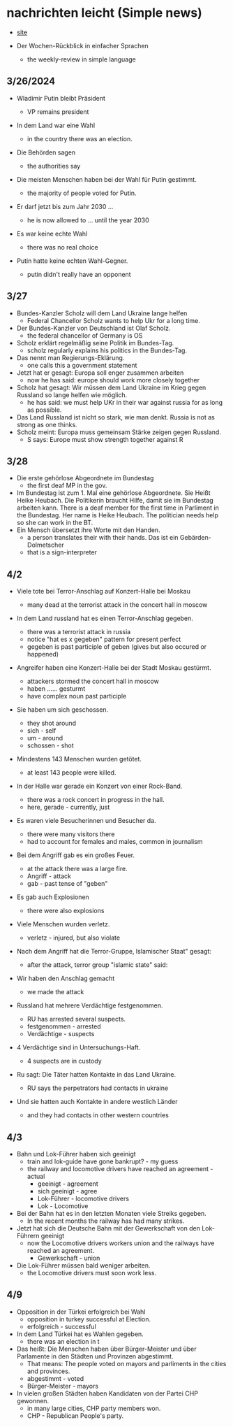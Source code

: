 # nachrichten leicht (Simple news)

- [site](https://www.nachrichtenleicht.de/)

- Der Wochen-Rückblick in einfacher Sprachen
  - the weekly-review in simple language

## 3/26/2024

- Wladimir Putin bleibt Präsident
  - VP remains president

- In dem Land war eine Wahl
  - in the country there was an election.

- Die Behörden sagen
  - the authorities say

- Die meisten Menschen haben bei der Wahl für Putin gestimmt.
  - the majority of people voted for Putin.

- Er darf jetzt bis zum Jahr 2030 ...
  - he is now allowed to ... until the year 2030

- Es war keine echte Wahl
  - there was no real choice

- Putin hatte keine echten Wahl-Gegner.
  - putin didn't really have an opponent


## 3/27

- Bundes-Kanzler Scholz will dem Land Ukraine lange helfen
  - Federal Chancellor Scholz wants to help Ukr for a long time.
- Der Bundes-Kanzler von Deutschland ist Olaf Scholz.
  - the federal chancellor of Germany is OS
- Scholz erklärt regelmäßig seine Politik im Bundes-Tag.
  - scholz regularly explains his politics in the Bundes-Tag.
- Das nennt man Regierungs-Eklärung.
  - one calls this a government statement
- Jetzt hat er gesagt: Europa soll enger zusammen arbeiten
  - now he has said: europe should work more closely together
- Scholz hat gesagt: Wir müssen dem Land Ukraine im Krieg gegen Russland so lange helfen wie möglich.
  - he has said: we must help UKr in their war against russia for as long as possible.
- Das Land Russland ist nicht so stark, wie man denkt.
  Russia is not as strong as one thinks.
- Scholz meint: Europa muss gemeinsam Stärke zeigen gegen Russland.
  - S says: Europe must show strength together against R

## 3/28

- Die erste gehörlose Abgeordnete im Bundestag
  - the first deaf MP in the gov.
- Im Bundestag ist zum 1.  Mal eine gehörlose Abgeordnete.  Sie Heißt Heike Heubach.  Die Politikerin braucht Hilfe, damit sie im Bundestag arbeiten kann.
  There is a deaf member for the first time in Parliment in the Bundestag.  Her name is Heike Heubach.  The politician needs help so she can work in the BT.
- Ein Mensch übersetzt ihre Worte mit den Handen.
  - a person translates their with their hands.
Das ist ein Gebärden-Dolmetscher
  - that is a sign-interpreter

## 4/2

- Viele tote bei Terror-Anschlag auf Konzert-Halle bei Moskau
  - many dead at the terrorist attack in the concert hall in moscow
- In dem Land russland hat es einen Terror-Anschlag gegeben.
  - there was a terrorist attack in russia
  - notice "hat es x gegeben" pattern for present perfect
  - gegeben is past participle of geben (gives but also occured or happened)
- Angreifer haben eine Konzert-Halle bei der Stadt Moskau gestürmt.
  - attackers stormed the concert hall in moscow
  - haben ...... gesturmt
  - have complex noun past participle
- Sie haben um sich geschossen.
  - they shot around
  - sich - self
  - um - around
  - schossen - shot
- Mindestens 143 Menschen wurden getötet.
  - at least 143 people were killed.

- In der Halle war gerade ein Konzert von einer Rock-Band.
  - there was a rock concert in progress in the hall.
  - here, gerade - currently, just

- Es waren viele Besucherinnen und Besucher da.
  - there were many visitors there
  - had to account for females and males, common in journalism

- Bei dem Angriff gab es ein großes Feuer.
  - at the attack there was a large fire.
  - Angriff - attack
  - gab - past tense of "geben"

- Es gab auch Explosionen
  - there were also explosions

- Viele Menschen wurden verletz.
  - verletz - injured, but also violate

- Nach dem Angriff hat die Terror-Gruppe, Islamischer Staat" gesagt:
  - after the attack, terror group "islamic state" said:

- Wir haben den Anschlag gemacht
  - we made the attack

- Russland hat mehrere Verdächtige festgenommen.
  - RU has arrested several suspects.
  - festgenommen - arrested
  - Verdächtige - suspects

- 4 Verdächtige sind in Untersuchungs-Haft.
  - 4 suspects are in custody

- Ru sagt: Die Täter hatten Kontakte in das Land Ukraine.
  - RU says the perpetrators had contacts in ukraine

- Und sie hatten auch Kontakte in andere westlich Länder
  - and they had contacts in other western countries

## 4/3
- Bahn und Lok-Führer haben sich geeinigt
  - train and lok-guide have gone bankrupt? - my guess
  - the railway and locomotive drivers have reached an agreement - actual
    - geeinigt - agreement
    - sich geeinigt - agree
    - Lok-Führer - locomotive drivers
    - Lok - Locomotive
- Bei der Bahn hat es in den letzten Monaten viele Streiks gegeben.
  - In the recent months the railway has had many strikes.
- Jetzt hat sich die Deutsche Bahn mit der Gewerkschaft von den Lok-Führern geeinigt
  - now the Locomotive drivers workers union and the railways have reached an agreement.
    - Gewerkschaft - union
- Die Lok-Führer müssen bald weniger arbeiten.
  - the Locomotive drivers must soon work less.


## 4/9
- Opposition in der Türkei erfolgreich bei Wahl
  - opposition in turkey successful at Election.
  - erfolgreich - successful
- In dem Land Türkei hat es Wahlen gegeben.
  - there was an election in t
- Das heißt: Die Menschen haben über Bürger-Meister und über Parlamente in den Städten und Provinzen abgestimmt.
  - That means: The people voted on mayors and parliments in the cities and provinces.
  - abgestimmt - voted
  - Bürger-Meister - mayors
- In vielen großen Städten haben Kandidaten von der Partei CHP gewonnen.
  - in many large cities, CHP party members won.
  - CHP - Republican People's party.